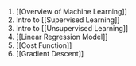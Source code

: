 1.  [[Overview of Machine Learning]] 
2. Intro to [[Supervised Learning]]
3. Intro to [[Unsupervised Learning]]
4. [[Linear Regression Model]]
5. [[Cost Function]]
6. [[Gradient Descent]]
